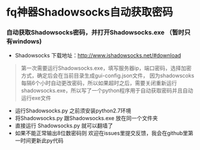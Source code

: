 # fq神器Shadowsocks自动获取密码 

### 自动获取Shadowsocks密码，并打开Shadowsocks.exe （暂时只有windows)

* Shadowsocks 下载地址：http://www.ishadowsocks.net/#download
> 第一次需要运行Shadowsocks.exe，填写服务器ip，端口密码，选择加密方式，确定后会在当前目录生成gui-config.json文件，
因为shadowscoks每隔6个小时自动更改密码，所以如果超时之后，需要关闭重新运行shadowsocks.exe，所以写了一个python程序用于自动获取密码并且自动运行exe文件

* 运行Shadowsocks.py 之前须安装python2.7环境
* 将Shadowsocks.py 跟Shadowsocks.exe 放在同一个文件夹
* 直接运行 Shadowsocks.py 就可以翻墙了
* 如果不能正常输出8位数密码则 欢迎在issues里提交反馈，我会在github里第一时间更新此py代码


